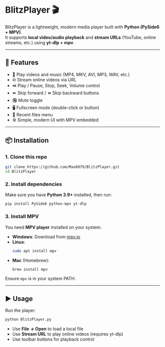# BlitzPlayer 🎬  

BlitzPlayer is a lightweight, modern media player built with **Python (PySide6 + MPV)**.  
It supports **local video/audio playback** and **stream URLs** (YouTube, online streams, etc.) using **yt-dlp + mpv**.  

---

## 🚀 Features
- 🎥 Play videos and music (MP4, MKV, AVI, MP3, WAV, etc.)  
- 🌐 Stream online videos via URL  
- ⏯️ Play / Pause, Stop, Seek, Volume control  
- ⏩ Skip forward / ⏪ Skip backward buttons  
- 🔇 Mute toggle  
- 🖥️ Fullscreen mode (double-click or button)  
- 📂 Recent files menu  
- ⚙️ Simple, modern UI with MPV embedded  

---

## 📦 Installation  

### 1. Clone this repo
```bash
git clone https://github.com/Max6079/BlitzPlayer.git
cd BlitzPlayer
```

### 2. Install dependencies
Make sure you have **Python 3.9+** installed, then run:
```bash
pip install PySide6 python-mpv yt-dlp
```

### 3. Install MPV
You need **MPV player** installed on your system:
- **Windows**: Download from [mpv.io](https://mpv.io/installation/)  
- **Linux**:  
  ```bash
  sudo apt install mpv
  ```  
- **Mac** (Homebrew):  
  ```bash
  brew install mpv
  ```

Ensure `mpv` is in your system PATH.

---

## ▶️ Usage
Run the player:
```bash
python BlitzPlayer.py
```

- Use **File → Open** to load a local file  
- Use **Stream URL** to play online videos (requires yt-dlp)  
- Use toolbar buttons for playback control  
